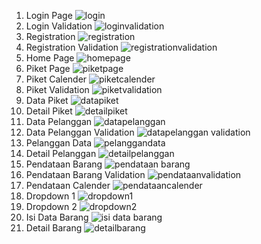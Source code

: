 1. Login Page ![login](https://github.com/user-attachments/assets/99897f89-6ac7-496f-88e4-247fa05d12b6)
2. Login Validation ![loginvalidation](https://github.com/user-attachments/assets/f15744c4-e93f-47ed-b9cd-627b7e45da4e)
3. Registration ![registration](https://github.com/user-attachments/assets/e63a8a23-9b54-48d2-a55a-42654004f39d)
4. Registration Validation ![registrationvalidation](https://github.com/user-attachments/assets/a64330dc-7fcb-4e99-b86d-6d672fcd2b05)
5. Home Page ![homepage](https://github.com/user-attachments/assets/ff9a3e2b-4a3e-4aab-9476-c4d6cefce4fe)
6. Piket Page ![piketpage](https://github.com/user-attachments/assets/6f7247bc-a259-44cf-9d83-3c861c1b221e)
7. Piket Calender ![piketcalender](https://github.com/user-attachments/assets/441dcf30-7872-47be-b431-de94a30df40d)
8. Piket Validation ![piketvalidation](https://github.com/user-attachments/assets/13717aa7-5257-4553-ae0c-29480fe275ea)
9. Data Piket ![datapiket](https://github.com/user-attachments/assets/53b4b158-5b64-492f-a00a-30b8e6f5c467)
10. Detail Piket ![detailpiket](https://github.com/user-attachments/assets/d37673ae-a499-4854-aed8-f11b2bd5cb30)
11. Data Pelanggan ![datapelanggan](https://github.com/user-attachments/assets/04178c86-9fa9-4128-b93d-d6f2108f9f76)
12. Data Pelanggan Validation ![datapelanggan validation](https://github.com/user-attachments/assets/b4cfd945-38ef-42a6-a315-82f899e37394)
13. Pelanggan Data ![pelanggandata](https://github.com/user-attachments/assets/f990658b-ffff-4e31-a913-646b88df292b)
14. Detail Pelanggan ![detailpelanggan](https://github.com/user-attachments/assets/d1420ffc-c848-4bbb-b975-24efb662f93c)
15. Pendataan Barang ![pendataan barang](https://github.com/user-attachments/assets/f8a30d56-fbf2-47b0-bc43-5dc18275d642)
16. Pendataan Barang Validation ![pendataanvalidation](https://github.com/user-attachments/assets/1a97bf96-8aeb-4530-83df-8577b71e185d)
17. Pendataan Calender ![pendataancalender](https://github.com/user-attachments/assets/f8e7b3cc-3dce-4492-b378-fcf15c6590f7)
18. Dropdown 1 ![dropdown1](https://github.com/user-attachments/assets/a7e80fd3-d45a-49f4-b3a4-130abf69f38a)
19. Dropdown 2 ![dropdown2](https://github.com/user-attachments/assets/cce9e617-13ca-48d5-8b80-2b52de9b1dfc)
20. Isi Data Barang ![isi data barang](https://github.com/user-attachments/assets/0d80aadb-a8d8-4a09-9305-5c55dda7487b)
21. Detail Barang ![detailbarang](https://github.com/user-attachments/assets/3f88e599-48f5-4e24-b9e9-f185fc7a21a0)















